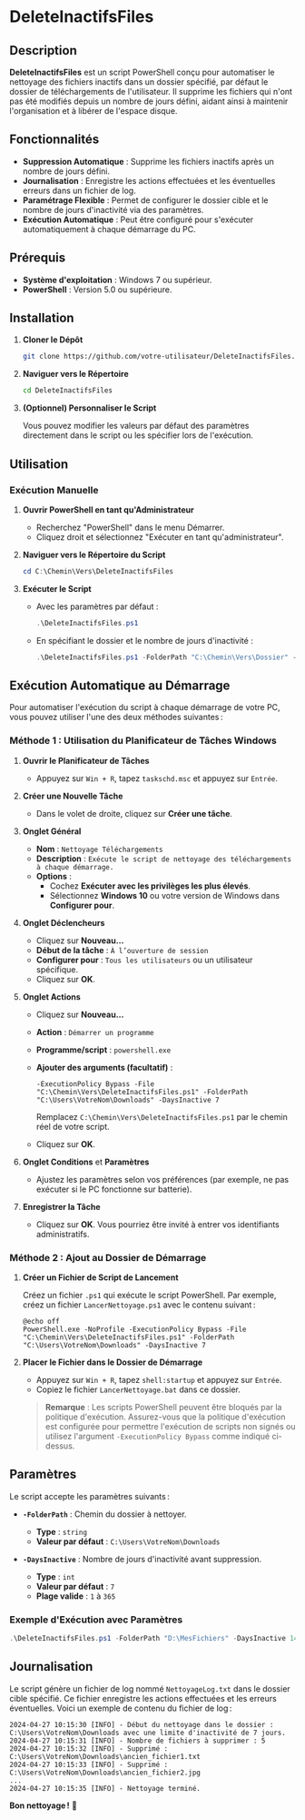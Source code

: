 
# DeleteInactifsFiles

## Description

**DeleteInactifsFiles** est un script PowerShell conçu pour automatiser le nettoyage des fichiers inactifs dans un dossier spécifié, par défaut le dossier de téléchargements de l'utilisateur. Il supprime les fichiers qui n'ont pas été modifiés depuis un nombre de jours défini, aidant ainsi à maintenir l'organisation et à libérer de l'espace disque.

## Fonctionnalités

- **Suppression Automatique** : Supprime les fichiers inactifs après un nombre de jours défini.
- **Journalisation** : Enregistre les actions effectuées et les éventuelles erreurs dans un fichier de log.
- **Paramétrage Flexible** : Permet de configurer le dossier cible et le nombre de jours d'inactivité via des paramètres.
- **Exécution Automatique** : Peut être configuré pour s'exécuter automatiquement à chaque démarrage du PC.

## Prérequis

- **Système d'exploitation** : Windows 7 ou supérieur.
- **PowerShell** : Version 5.0 ou supérieure.

## Installation

1. **Cloner le Dépôt**

   ```bash
   git clone https://github.com/votre-utilisateur/DeleteInactifsFiles.git
   ```

2. **Naviguer vers le Répertoire**

   ```bash
   cd DeleteInactifsFiles
   ```

3. **(Optionnel) Personnaliser le Script**

   Vous pouvez modifier les valeurs par défaut des paramètres directement dans le script ou les spécifier lors de l'exécution.

## Utilisation

### Exécution Manuelle

1. **Ouvrir PowerShell en tant qu'Administrateur**

   - Recherchez "PowerShell" dans le menu Démarrer.
   - Cliquez droit et sélectionnez "Exécuter en tant qu'administrateur".

2. **Naviguer vers le Répertoire du Script**

   ```powershell
   cd C:\Chemin\Vers\DeleteInactifsFiles
   ```

3. **Exécuter le Script**

   - Avec les paramètres par défaut :

     ```powershell
     .\DeleteInactifsFiles.ps1
     ```

   - En spécifiant le dossier et le nombre de jours d'inactivité :

     ```powershell
     .\DeleteInactifsFiles.ps1 -FolderPath "C:\Chemin\Vers\Dossier" -DaysInactive 10
     ```

## Exécution Automatique au Démarrage

Pour automatiser l'exécution du script à chaque démarrage de votre PC, vous pouvez utiliser l'une des deux méthodes suivantes :

### Méthode 1 : Utilisation du Planificateur de Tâches Windows

1. **Ouvrir le Planificateur de Tâches**

   - Appuyez sur `Win + R`, tapez `taskschd.msc` et appuyez sur `Entrée`.

2. **Créer une Nouvelle Tâche**

   - Dans le volet de droite, cliquez sur **Créer une tâche**.

3. **Onglet Général**

   - **Nom** : `Nettoyage Téléchargements`
   - **Description** : `Exécute le script de nettoyage des téléchargements à chaque démarrage.`
   - **Options** :
     - Cochez **Exécuter avec les privilèges les plus élevés**.
     - Sélectionnez **Windows 10** ou votre version de Windows dans **Configurer pour**.

4. **Onglet Déclencheurs**

   - Cliquez sur **Nouveau…**
   - **Début de la tâche** : `À l’ouverture de session`
   - **Configurer pour** : `Tous les utilisateurs` ou un utilisateur spécifique.
   - Cliquez sur **OK**.

5. **Onglet Actions**

   - Cliquez sur **Nouveau…**
   - **Action** : `Démarrer un programme`
   - **Programme/script** : `powershell.exe`
   - **Ajouter des arguments (facultatif)** :

     ```plaintext
     -ExecutionPolicy Bypass -File "C:\Chemin\Vers\DeleteInactifsFiles.ps1" -FolderPath "C:\Users\VotreNom\Downloads" -DaysInactive 7
     ```

     Remplacez `C:\Chemin\Vers\DeleteInactifsFiles.ps1` par le chemin réel de votre script.

   - Cliquez sur **OK**.

6. **Onglet Conditions** et **Paramètres**

   - Ajustez les paramètres selon vos préférences (par exemple, ne pas exécuter si le PC fonctionne sur batterie).

7. **Enregistrer la Tâche**

   - Cliquez sur **OK**. Vous pourriez être invité à entrer vos identifiants administratifs.

### Méthode 2 : Ajout au Dossier de Démarrage

1. **Créer un Fichier de Script de Lancement**

   Créez un fichier `.ps1` qui exécute le script PowerShell. Par exemple, créez un fichier `LancerNettoyage.ps1` avec le contenu suivant :

   ```batch
   @echo off
   PowerShell.exe -NoProfile -ExecutionPolicy Bypass -File "C:\Chemin\Vers\DeleteInactifsFiles.ps1" -FolderPath "C:\Users\VotreNom\Downloads" -DaysInactive 7
   ```

2. **Placer le Fichier dans le Dossier de Démarrage**

   - Appuyez sur `Win + R`, tapez `shell:startup` et appuyez sur `Entrée`.
   - Copiez le fichier `LancerNettoyage.bat` dans ce dossier.

   > **Remarque** : Les scripts PowerShell peuvent être bloqués par la politique d'exécution. Assurez-vous que la politique d'exécution est configurée pour permettre l'exécution de scripts non signés ou utilisez l'argument `-ExecutionPolicy Bypass` comme indiqué ci-dessus.

## Paramètres

Le script accepte les paramètres suivants :

- **`-FolderPath`** : Chemin du dossier à nettoyer.
  - **Type** : `string`
  - **Valeur par défaut** : `C:\Users\VotreNom\Downloads`
  
- **`-DaysInactive`** : Nombre de jours d'inactivité avant suppression.
  - **Type** : `int`
  - **Valeur par défaut** : `7`
  - **Plage valide** : `1` à `365`

### Exemple d'Exécution avec Paramètres

```powershell
.\DeleteInactifsFiles.ps1 -FolderPath "D:\MesFichiers" -DaysInactive 14
```

## Journalisation

Le script génère un fichier de log nommé `NettoyageLog.txt` dans le dossier cible spécifié. Ce fichier enregistre les actions effectuées et les erreurs éventuelles. Voici un exemple de contenu du fichier de log :

```
2024-04-27 10:15:30 [INFO] - Début du nettoyage dans le dossier : C:\Users\VotreNom\Downloads avec une limite d'inactivité de 7 jours.
2024-04-27 10:15:31 [INFO] - Nombre de fichiers à supprimer : 5
2024-04-27 10:15:32 [INFO] - Supprimé : C:\Users\VotreNom\Downloads\ancien_fichier1.txt
2024-04-27 10:15:33 [INFO] - Supprimé : C:\Users\VotreNom\Downloads\ancien_fichier2.jpg
...
2024-04-27 10:15:35 [INFO] - Nettoyage terminé.
```

**Bon nettoyage !** 🚀
```
